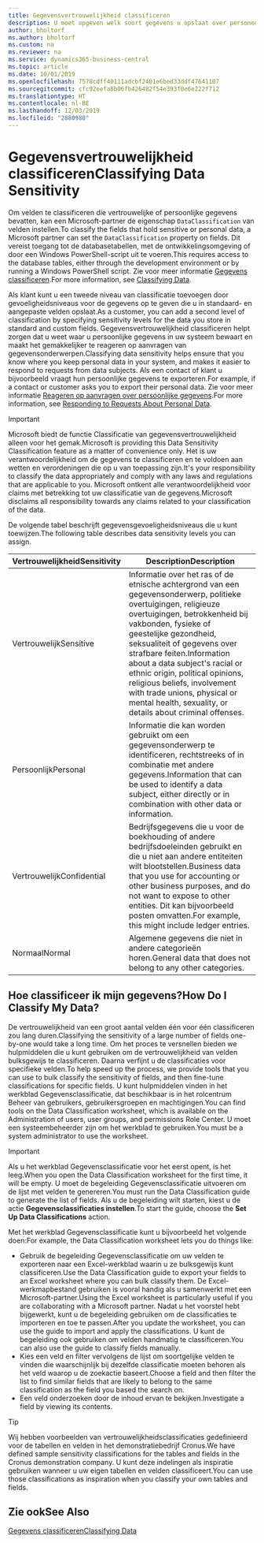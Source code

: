 ```yaml
---
title: Gegevensvertrouwelijkheid classificeren
description: U moet opgeven welk soort gegevens u opslaat over personen zodat u kunt reageren op aanvragen van gegevensonderwerpen.
author: bholtorf
ms.author: bholtorf
ms.custom: na
ms.reviewer: na
ms.service: dynamics365-business-central
ms.topic: article
ms.date: 10/01/2019
ms.openlocfilehash: 7578cdff40111adcbf2401e6bed33ddf47641107
ms.sourcegitcommit: cfc92eefa8b06fb426482f54e393f0e6e222f712
ms.translationtype: HT
ms.contentlocale: nl-BE
ms.lasthandoff: 12/03/2019
ms.locfileid: "2880988"
---
```

# <a name="classifying-data-sensitivity"></a><span data-ttu-id="7754d-103">Gegevensvertrouwelijkheid classificeren</span><span class="sxs-lookup"><span data-stu-id="7754d-103">Classifying Data Sensitivity</span></span>
<span data-ttu-id="7754d-104">Om velden te classificeren die vertrouwelijke of persoonlijke gegevens bevatten, kan een Microsoft-partner de eigenschap ```DataClassification``` van velden instellen.</span><span class="sxs-lookup"><span data-stu-id="7754d-104">To classify the fields that hold sensitive or personal data, a Microsoft partner can set the ```DataClassification``` property on fields.</span></span> <span data-ttu-id="7754d-105">Dit vereist toegang tot de databasetabellen, met de ontwikkelingsomgeving of door een Windows PowerShell-script uit te voeren.</span><span class="sxs-lookup"><span data-stu-id="7754d-105">This requires access to the database tables, either through the development environment or by running a Windows PowerShell script.</span></span> <span data-ttu-id="7754d-106">Zie voor meer informatie [Gegevens classificeren](/dynamics365/business-central/dev-itpro/developer/devenv-classifying-data).</span><span class="sxs-lookup"><span data-stu-id="7754d-106">For more information, see [Classifying Data](/dynamics365/business-central/dev-itpro/developer/devenv-classifying-data).</span></span>  

<span data-ttu-id="7754d-107">Als klant kunt u een tweede niveau van classificatie toevoegen door gevoeligheidsniveaus voor de gegevens op te geven die u in standaard- en aangepaste velden opslaat.</span><span class="sxs-lookup"><span data-stu-id="7754d-107">As a customer, you can add a second level of classification by specifying sensitivity levels for the data you store in standard and custom fields.</span></span> <span data-ttu-id="7754d-108">Gegevensvertrouwelijkheid classificeren helpt zorgen dat u weet waar u persoonlijke gegevens in uw systeem bewaart en maakt het gemakkelijker te reageren op aanvragen van gegevensonderwerpen.</span><span class="sxs-lookup"><span data-stu-id="7754d-108">Classifying data sensitivity helps ensure that you know where you keep personal data in your system, and makes it easier to respond to requests from data subjects.</span></span> <span data-ttu-id="7754d-109">Als een contact of klant u bijvoorbeeld vraagt hun persoonlijke gegevens te exporteren.</span><span class="sxs-lookup"><span data-stu-id="7754d-109">For example, if a contact or customer asks you to export their personal data.</span></span> <span data-ttu-id="7754d-110">Zie voor meer informatie [Reageren op aanvragen over persoonlijke gegevens](admin-responding-to-requests-about-personal-data.md).</span><span class="sxs-lookup"><span data-stu-id="7754d-110">For more information, see [Responding to Requests About Personal Data](admin-responding-to-requests-about-personal-data.md).</span></span>

> [!Important]
> <span data-ttu-id="7754d-111">Microsoft biedt de functie Classificatie van gegevensvertrouwelijkheid alleen voor het gemak.</span><span class="sxs-lookup"><span data-stu-id="7754d-111">Microsoft is providing this Data Sensitivity Classification feature as a matter of convenience only.</span></span> <span data-ttu-id="7754d-112">Het is uw verantwoordelijkheid om de gegevens te classificeren en te voldoen aan wetten en verordeningen die op u van toepassing zijn.</span><span class="sxs-lookup"><span data-stu-id="7754d-112">It's your responsibility to classify the data appropriately and comply with any laws and regulations that are applicable to you.</span></span> <span data-ttu-id="7754d-113">Microsoft ontkent alle verantwoordelijkheid voor claims met betrekking tot uw classificatie van de gegevens.</span><span class="sxs-lookup"><span data-stu-id="7754d-113">Microsoft disclaims all responsibility towards any claims related to your classification of the data.</span></span>  

<span data-ttu-id="7754d-114">De volgende tabel beschrijft gegevensgevoeligheidsniveaus die u kunt toewijzen.</span><span class="sxs-lookup"><span data-stu-id="7754d-114">The following table describes data sensitivity levels you can assign.</span></span>

|<span data-ttu-id="7754d-115">Vertrouwelijkheid</span><span class="sxs-lookup"><span data-stu-id="7754d-115">Sensitivity</span></span>|<span data-ttu-id="7754d-116">Description</span><span class="sxs-lookup"><span data-stu-id="7754d-116">Description</span></span>|
|----|----|
|<span data-ttu-id="7754d-117">Vertrouwelijk</span><span class="sxs-lookup"><span data-stu-id="7754d-117">Sensitive</span></span> | <span data-ttu-id="7754d-118">Informatie over het ras of de etnische achtergrond van een gegevensonderwerp, politieke overtuigingen, religieuze overtuigingen, betrokkenheid bij vakbonden, fysieke of geestelijke gezondheid, seksualiteit of gegevens over strafbare feiten.</span><span class="sxs-lookup"><span data-stu-id="7754d-118">Information about a data subject's racial or ethnic origin, political opinions, religious beliefs, involvement with trade unions, physical or mental health, sexuality, or details about criminal offenses.</span></span> |
|<span data-ttu-id="7754d-119">Persoonlijk</span><span class="sxs-lookup"><span data-stu-id="7754d-119">Personal</span></span> | <span data-ttu-id="7754d-120">Informatie die kan worden gebruikt om een gegevensonderwerp te identificeren, rechtstreeks of in combinatie met andere gegevens.</span><span class="sxs-lookup"><span data-stu-id="7754d-120">Information that can be used to identify a data subject, either directly or in combination with other data or information.</span></span>|
|<span data-ttu-id="7754d-121">Vertrouwelijk</span><span class="sxs-lookup"><span data-stu-id="7754d-121">Confidential</span></span> | <span data-ttu-id="7754d-122">Bedrijfsgegevens die u voor de boekhouding of andere bedrijfsdoeleinden gebruikt en die u niet aan andere entiteiten wilt blootstellen.</span><span class="sxs-lookup"><span data-stu-id="7754d-122">Business data that you use for accounting or other business purposes, and do not want to expose to other entities.</span></span> <span data-ttu-id="7754d-123">Dit kan bijvoorbeeld posten omvatten.</span><span class="sxs-lookup"><span data-stu-id="7754d-123">For example, this might include ledger entries.</span></span>|
|<span data-ttu-id="7754d-124">Normaal</span><span class="sxs-lookup"><span data-stu-id="7754d-124">Normal</span></span> | <span data-ttu-id="7754d-125">Algemene gegevens die niet in andere categorieën horen.</span><span class="sxs-lookup"><span data-stu-id="7754d-125">General data that does not belong to any other categories.</span></span>|

## <a name="how-do-i-classify-my-data"></a><span data-ttu-id="7754d-126">Hoe classificeer ik mijn gegevens?</span><span class="sxs-lookup"><span data-stu-id="7754d-126">How Do I Classify My Data?</span></span>
<span data-ttu-id="7754d-127">De vertrouwelijkheid van een groot aantal velden één voor één classificeren zou lang duren.</span><span class="sxs-lookup"><span data-stu-id="7754d-127">Classifying the sensitivity of a large number of fields one-by-one would take a long time.</span></span> <span data-ttu-id="7754d-128">Om het proces te versnellen bieden we hulpmiddelen die u kunt gebruiken om de vertrouwelijkheid van velden bulksgewijs te classificeren. Daarna verfijnt u de classificaties voor specifieke velden.</span><span class="sxs-lookup"><span data-stu-id="7754d-128">To help speed up the process, we provide tools that you can use to bulk classify the sensitivity of fields, and then fine-tune classifications for specific fields.</span></span> <span data-ttu-id="7754d-129">U kunt hulpmiddelen vinden in het werkblad Gegevensclassificatie, dat beschikbaar is in het rolcentrum Beheer van gebruikers, gebruikersgroepen en machtigingen.</span><span class="sxs-lookup"><span data-stu-id="7754d-129">You can find tools on the Data Classification worksheet, which is available on the Administration of users, user groups, and permissions Role Center.</span></span> <span data-ttu-id="7754d-130">U moet een systeembeheerder zijn om het werkblad te gebruiken.</span><span class="sxs-lookup"><span data-stu-id="7754d-130">You must be a system administrator to use the worksheet.</span></span>

> [!Important]
> <span data-ttu-id="7754d-131">Als u het werkblad Gegevensclassificatie voor het eerst opent, is het leeg.</span><span class="sxs-lookup"><span data-stu-id="7754d-131">When you open the Data Classification worksheet for the first time, it will be empty.</span></span> <span data-ttu-id="7754d-132">U moet de begeleiding Gegevensclassificatie uitvoeren om de lijst met velden te genereren.</span><span class="sxs-lookup"><span data-stu-id="7754d-132">You must run the Data Classification guide to generate the list of fields.</span></span> <span data-ttu-id="7754d-133">Als u de begeleiding wilt starten, kiest u de actie **Gegevensclassificaties instellen**.</span><span class="sxs-lookup"><span data-stu-id="7754d-133">To start the guide, choose the **Set Up Data Classifications** action.</span></span>

<span data-ttu-id="7754d-134">Met het werkblad Gegevensclassificatie kunt u bijvoorbeeld het volgende doen:</span><span class="sxs-lookup"><span data-stu-id="7754d-134">For example, the Data Classification worksheet lets you do things like:</span></span>  

* <span data-ttu-id="7754d-135">Gebruik de begeleiding Gegevensclassificatie om uw velden te exporteren naar een Excel-werkblad waarin u ze bulksgewijs kunt classificeren.</span><span class="sxs-lookup"><span data-stu-id="7754d-135">Use the Data Classification guide to export your fields to an Excel worksheet where you can bulk classify them.</span></span> <span data-ttu-id="7754d-136">De Excel-werkmapbestand gebruiken is vooral handig als u samenwerkt met een Microsoft-partner.</span><span class="sxs-lookup"><span data-stu-id="7754d-136">Using the Excel worksheet is particularly useful if you are collaborating with a Microsoft partner.</span></span> <span data-ttu-id="7754d-137">Nadat u het voorstel hebt bijgewerkt, kunt u de begeleiding gebruiken om de classificaties te importeren en toe te passen.</span><span class="sxs-lookup"><span data-stu-id="7754d-137">After you update the worksheet, you can use the guide to import and apply the classifications.</span></span> <span data-ttu-id="7754d-138">U kunt de begeleiding ook gebruiken om velden handmatig te classificeren.</span><span class="sxs-lookup"><span data-stu-id="7754d-138">You can also use the guide to classify fields manually.</span></span>  
* <span data-ttu-id="7754d-139">Kies een veld en filter vervolgens de lijst om soortgelijke velden te vinden die waarschijnlijk bij dezelfde classificatie moeten behoren als het veld waarop u de zoekactie baseert.</span><span class="sxs-lookup"><span data-stu-id="7754d-139">Choose a field and then filter the list to find similar fields that are likely to belong to the same classification as the field you based the search on.</span></span>  
* <span data-ttu-id="7754d-140">Een veld onderzoeken door de inhoud ervan te bekijken.</span><span class="sxs-lookup"><span data-stu-id="7754d-140">Investigate a field by viewing its contents.</span></span>  

> [!Tip]
> <span data-ttu-id="7754d-141">Wij hebben voorbeelden van vertrouwelijkheidsclassificaties gedefinieerd voor de tabellen en velden in het demonstratiebedrijf Cronus.</span><span class="sxs-lookup"><span data-stu-id="7754d-141">We have defined sample sensitivity classifications for the tables and fields in the Cronus demonstration company.</span></span> <span data-ttu-id="7754d-142">U kunt deze indelingen als inspiratie gebruiken wanneer u uw eigen tabellen en velden classificeert.</span><span class="sxs-lookup"><span data-stu-id="7754d-142">You can use those classifications as inspiration when you classify your own tables and fields.</span></span>

## <a name="see-also"></a><span data-ttu-id="7754d-143">Zie ook</span><span class="sxs-lookup"><span data-stu-id="7754d-143">See Also</span></span>

[<span data-ttu-id="7754d-144">Gegevens classificeren</span><span class="sxs-lookup"><span data-stu-id="7754d-144">Classifying Data</span></span>](/dynamics365/business-central/dev-itpro/developer/devenv-classifying-data)  
